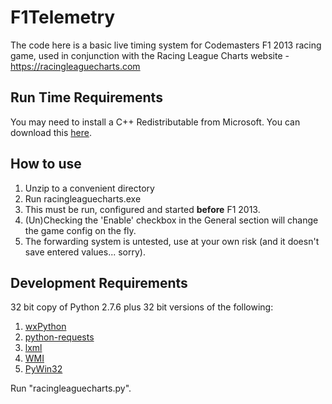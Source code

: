F1Telemetry
===========

The code here is a basic live timing system for Codemasters F1 2013 racing game, used in conjunction with the Racing League Charts website - https://racingleaguecharts.com

## Run Time Requirements ##

You may need to install a C++ Redistributable from Microsoft. You can download this [here](https://www.microsoft.com/en-us/download/confirmation.aspx?id=29).

## How to use ##

1. Unzip to a convenient directory
2. Run racingleaguecharts.exe
3. This must be run, configured and started **before** F1 2013.
4. (Un)Checking the 'Enable' checkbox in the General section will change the game config on the fly.
5. The forwarding system is untested, use at your own risk (and it doesn't save entered values... sorry).

## Development Requirements ##

32 bit copy of Python 2.7.6 plus 32 bit versions of the following:

1. [wxPython](http://wxpython.org)
2. [python-requests](http://python-requests.org)
3. [lxml](http://lxml.de/)
4. [WMI](https://pypi.python.org/pypi/WMI/1.4.9)
5. [PyWin32](http://sourceforge.net/projects/pywin32/)

Run "racingleaguecharts.py".